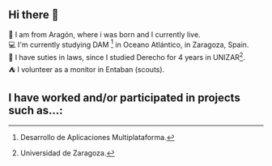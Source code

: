 ## Hi there 👋  

🏰 I am from Aragón, where i was born and I currently live.  
💻 I'm currently studying DAM [^1] in Oceano Atlántico, in Zaragoza, Spain.  
📜 I have suties in laws, since I studied Derecho for 4 years in UNIZAR[^2].  
⛺ I volunteer as a monitor in Entaban (scouts).  

## I have worked and/or participated in projects such as...:


[^1]: Desarrollo de Aplicaciones Multiplataforma.  
[^2]: Universidad de Zaragoza.
<!--
EN EL ENLACE ESTE COSAS PARA MEJORAR EL TEXTO Y FORMATO DE TODO
https://docs.github.com/en/get-started/writing-on-github/getting-started-with-writing-and-formatting-on-github/basic-writing-and-formatting-syntax

**Josavil/Josavil** is a ✨ _special_ ✨ repository because its `README.md` (this file) appears on your GitHub profile.

Here are some ideas to get you started:



- 🔭 I’m currently working on ...
- 🌱 I’m currently learning ...
- 👯 I’m looking to collaborate on ...
- 🤔 I’m looking for help with ...
- 💬 Ask me about ...
- 📫 How to reach me: ...
- 😄 Pronouns: ...
- ⚡ Fun fact: ...
-->
